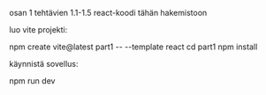 osan 1 tehtävien 1.1-1.5 react-koodi tähän hakemistoon

luo vite projekti:

npm create vite@latest part1 -- --template react
cd part1
npm install

käynnistä sovellus: 

npm run dev